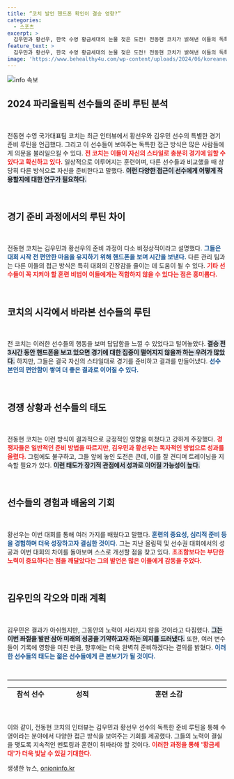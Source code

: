 ```yaml
---
title: “코치 발언 핸드폰 확인이 결승 영향?”
categories:
  - 스포츠
excerpt: >
  김우민과 황선우, 한국 수영 황금세대의 눈물 젖은 도전! 전동현 코치가 밝혀낸 이들의 독특한 경기 준비 루틴이 화제. 믿음이 실력 퇴보 초래했나? 더 나은 내일을 위한 선수들의 다짐이 감동적이다. 클릭!
feature_text: >
  김우민과 황선우, 한국 수영 황금세대의 눈물 젖은 도전! 전동현 코치가 밝혀낸 이들의 독특한 경기 준비 루틴이 화제. 믿음이 실력 퇴보 초래했나? 더 나은 내일을 위한 선수들의 다짐이 감동적이다. 클릭!
image: 'https://www.behealthy4u.com/wp-content/uploads/2024/06/koreanews.jpg'
---
```


<p><img src="https://www.behealthy4u.com/wp-content/uploads/2024/06/koreanews.jpg" alt="info 속보" /></p>

<h2 data-ke-size="size26">2024 파리올림픽 선수들의 준비 루틴 분석</h2>

<p data-ke-size="size16">&nbsp;</p>

<p>전동현 수영 국가대표팀 코치는 최근 인터뷰에서 황선우와 김우민 선수의 특별한 경기 준비 루틴을 언급했다. 그리고 이 선수들이 보여주는 독특한 접근 방식은 많은 사람들에게 의문을 불러일으킬 수 있다. <b><span style="color: #ee2323;">전 코치는 이들이 자신의 스타일로 충분히 경기에 임할 수 있다고 확신하고 있다.</span></b> 일상적으로 이루어지는 훈련이며, 다른 선수들과 비교했을 때 상당히 다른 방식으로 자신을 준비한다고 말했다. <b><span style="background-color: #21538527;">이런 다양한 접근이 선수에게 어떻게 작용할지에 대한 연구가 필요하다.</span></b> </p>

<p data-ke-size="size16">&nbsp;</p>

<h2 data-ke-size="size26">경기 준비 과정에서의 루틴 차이</h2>

<p data-ke-size="size16">&nbsp;</p>

<p>전동현 코치는 김우민과 황선우의 준비 과정이 다소 비정상적이라고 설명했다. <b><span style="color: #1a5490;">그들은 대회 시작 전 편안한 마음을 유지하기 위해 핸드폰을 보며 시간을 보낸다.</span></b> 다른 관리 팀과는 다른 이들의 접근 방식은 특히 대회의 긴장감을 줄이는 데 도움이 될 수 있다. <b><span style="color: #ee2323;">기타 선수들이 꼭 지켜야 할 훈련 비법이 이들에게는 적합하지 않을 수 있다는 점은 흥미롭다.</span></b></p>

<p data-ke-size="size16">&nbsp;</p>

<h2 data-ke-size="size26">코치의 시각에서 바라본 선수들의 루틴</h2>

<p data-ke-size="size16">&nbsp;</p>

<p>전 코치는 이러한 선수들의 행동을 보며 답답함을 느낄 수 있었다고 털어놓았다. <b><span style="background-color: #21538527;">결승 전 3시간 동안 핸드폰을 보고 있으면 경기에 대한 집중이 떨어지지 않을까 하는 우려가 많았다.</span></b> 하지만, 그들은 결국 자신의 스타일대로 경기를 준비하고 결과를 만들어냈다. <b><span style="color: #1a5490;">선수 본인의 편안함이 쌓여 더 좋은 결과로 이어질 수 있다.</span></b></p>

<p data-ke-size="size16">&nbsp;</p>

<h2 data-ke-size="size26">경쟁 상황과 선수들의 태도</h2>

<p data-ke-size="size16">&nbsp;</p>

<p>전동현 코치는 이런 방식이 결과적으로 긍정적인 영향을 미쳤다고 강하게 주장했다. <b><span style="color: #ee2323;">경쟁자들은 일반적인 준비 방법을 따르지만, 김우민과 황선우는 독자적인 방법으로 성과를 올렸다.</span></b> 그럼에도 불구하고, 그들 앞에 놓인 도전은 큰데, 이를 잘 견디며 트레이닝을 지속할 필요가 있다. <b><span style="background-color: #21538527;">이런 태도가 장기적 관점에서 성과로 이어질 가능성이 높다.</span></b></p>

<p data-ke-size="size16">&nbsp;</p>

<h2 data-ke-size="size26">선수들의 경험과 배움의 기회</h2>

<p data-ke-size="size16">&nbsp;</p>

<p>황선우는 이번 대회를 통해 여러 가지를 배웠다고 말했다. <b><span style="color: #1a5490;">훈련의 중요성, 심리적 준비 등을 경험하며 더욱 성장하고자 결심한 것이다.</span></b> 그는 지난 올림픽 및 선수권 대회에서의 성공과 이번 대회의 차이를 돌아보며 스스로 개선할 점을 찾고 있다. <b><span style="color: #ee2323;">초조함보다는 부단한 노력이 중요하다는 점을 깨달았다는 그의 발언은 많은 이들에게 감동을 주었다.</span></b></p>

<p data-ke-size="size16">&nbsp;</p>

<h2 data-ke-size="size26">김우민의 각오와 미래 계획</h2>

<p data-ke-size="size16">&nbsp;</p>

<p>김우민은 결과가 아쉬웠지만, 그동안의 노력이 사라지지 않을 것이라고 다짐했다. <b><span style="background-color: #21538527;">그는 이번 좌절을 발판 삼아 미래의 성공을 기약하고자 하는 의지를 드러냈다.</span></b> 또한, 여러 변수들이 기록에 영향을 미친 만큼, 향후에는 더욱 완벽히 준비하겠다는 결의를 밝혔다. <b><span style="color: #1a5490;">이러한 선수들의 태도는 젊은 선수들에게 큰 본보기가 될 것이다.</span></b></p>

<p data-ke-size="size16">&nbsp;</p>

<hr />

<table style="width: 100%; height: 34px;">
<tr>
<td style="text-align: center; height: 17px;"><b>참석 선수</b></td>
<td style="text-align: center; height: 17px;"><b>성적</b></td>
<td style="text-align: center; height: 17px;"><b>훈련 소감</b></td>
</tr>
<tr>
<td style="text-align: center; height: 17px;">김우민</td>
<td style="text-align: center; height: 17px;">400m 3위</td>
<td style="text-align: center; height: 17px;">메달은 아쉽지만 앞으로 기회를 노리겠다.</td>
</tr>
<tr>
<td style="text-align: center; height: 17px;">황선우</td>
<td style="text-align: center; height: 17px;">200m 준결승 9위</td>
<td style="text-align: center; height: 17px;">혼란스러웠지만 배운 점이 많다.</td>
</tr>
<tr>
<td style="text-align: center; height: 17px;">황선우, 김우민</td>
<td style="text-align: center; height: 17px;">계영 800m 6위</td>
<td style="text-align: center; height: 17px;">기대 이상 성찰의 기회가 됐다.</td>
</tr>
</table>

<p data-ke-size="size16">&nbsp;</p>

<p>이와 같이, 전동현 코치의 인터뷰는 김우민과 황선우 선수의 독특한 준비 루틴을 통해 수영이라는 분야에서 다양한 접근 방식을 보여주는 기회를 제공했다. 그들의 노력이 결실을 맺도록 지속적인 멘토링과 훈련이 뒤따라야 할 것이다. <b><span style="color: #ee2323;">이러한 과정을 통해 '황금세대'가 더욱 빛날 수 있길 기대한다.</span></b></p>
생생한 뉴스, <a href="https://onioninfo.kr" rel="dofollow">onioninfo.kr</a>


